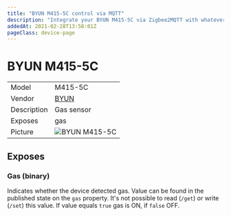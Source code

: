 ```yaml
---
title: "BYUN M415-5C control via MQTT"
description: "Integrate your BYUN M415-5C via Zigbee2MQTT with whatever smart home infrastructure you are using without the vendor's bridge or gateway."
addedAt: 2021-02-28T13:58:01Z
pageClass: device-page
---
```


<!-- !!!! -->
<!-- ATTENTION: This file is auto-generated through docgen! -->
<!-- You can only edit the "Notes"-Section between the two comment lines "Notes BEGIN" and "Notes END". -->
<!-- Do not use h1 or h2 heading within "## Notes"-Section. -->
<!-- !!!! -->

# BYUN M415-5C

|     |     |
|-----|-----|
| Model | M415-5C  |
| Vendor  | [BYUN](/supported-devices/#v=BYUN)  |
| Description | Gas sensor |
| Exposes | gas |
| Picture | ![BYUN M415-5C](https://www.zigbee2mqtt.io/images/devices/M415-5C.png) |


<!-- Notes BEGIN: You can edit here. Add "## Notes" headline if not already present. -->


<!-- Notes END: Do not edit below this line -->




## Exposes

### Gas (binary)
Indicates whether the device detected gas.
Value can be found in the published state on the `gas` property.
It's not possible to read (`/get`) or write (`/set`) this value.
If value equals `true` gas is ON, if `false` OFF.

